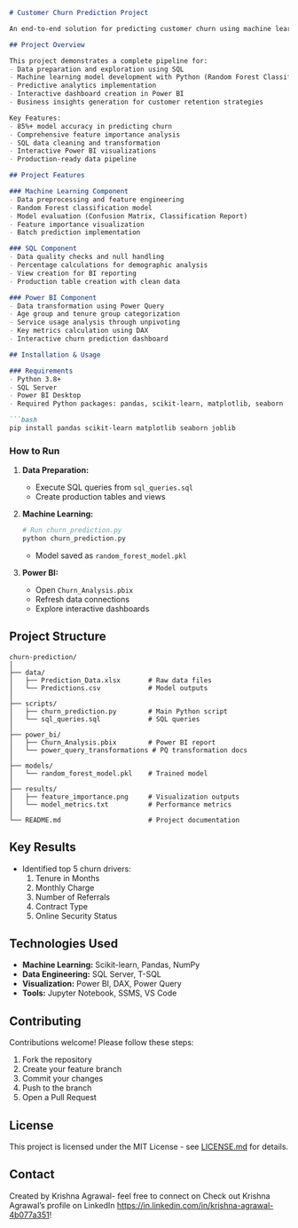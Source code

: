 ```markdown
# Customer Churn Prediction Project

An end-to-end solution for predicting customer churn using machine learning (Python), data engineering (SQL), and business intelligence (Power BI).

## Project Overview

This project demonstrates a complete pipeline for:
- Data preparation and exploration using SQL
- Machine learning model development with Python (Random Forest Classifier)
- Predictive analytics implementation
- Interactive dashboard creation in Power BI
- Business insights generation for customer retention strategies

Key Features:
- 85%+ model accuracy in predicting churn
- Comprehensive feature importance analysis
- SQL data cleaning and transformation
- Interactive Power BI visualizations
- Production-ready data pipeline

## Project Features

### Machine Learning Component
- Data preprocessing and feature engineering
- Random Forest classification model
- Model evaluation (Confusion Matrix, Classification Report)
- Feature importance visualization
- Batch prediction implementation

### SQL Component
- Data quality checks and null handling
- Percentage calculations for demographic analysis
- View creation for BI reporting
- Production table creation with clean data

### Power BI Component
- Data transformation using Power Query
- Age group and tenure group categorization
- Service usage analysis through unpivoting
- Key metrics calculation using DAX
- Interactive churn prediction dashboard

## Installation & Usage

### Requirements
- Python 3.8+
- SQL Server
- Power BI Desktop
- Required Python packages: pandas, scikit-learn, matplotlib, seaborn

```bash
pip install pandas scikit-learn matplotlib seaborn joblib
```

### How to Run

1. **Data Preparation:**
   - Execute SQL queries from `sql_queries.sql`
   - Create production tables and views

2. **Machine Learning:**
   ```python
   # Run churn_prediction.py
   python churn_prediction.py
   ```
   - Model saved as `random_forest_model.pkl`

3. **Power BI:**
   - Open `Churn_Analysis.pbix`
   - Refresh data connections
   - Explore interactive dashboards

## Project Structure

```
churn-prediction/
│
├── data/
│   ├── Prediction_Data.xlsx       # Raw data files
│   └── Predictions.csv            # Model outputs
│
├── scripts/
│   ├── churn_prediction.py        # Main Python script
│   └── sql_queries.sql            # SQL queries
│
├── power_bi/
│   ├── Churn_Analysis.pbix        # Power BI report
│   └── power_query_transformations # PQ transformation docs
│
├── models/
│   └── random_forest_model.pkl    # Trained model
│
├── results/
│   ├── feature_importance.png     # Visualization outputs
│   └── model_metrics.txt          # Performance metrics
│
└── README.md                      # Project documentation
```

## Key Results

- Identified top 5 churn drivers:
  1. Tenure in Months
  2. Monthly Charge
  3. Number of Referrals
  4. Contract Type
  5. Online Security Status

## Technologies Used

- **Machine Learning:** Scikit-learn, Pandas, NumPy
- **Data Engineering:** SQL Server, T-SQL
- **Visualization:** Power BI, DAX, Power Query
- **Tools:** Jupyter Notebook, SSMS, VS Code

## Contributing

Contributions welcome! Please follow these steps:
1. Fork the repository
2. Create your feature branch
3. Commit your changes
4. Push to the branch
5. Open a Pull Request

## License

This project is licensed under the MIT License - see [LICENSE.md](LICENSE.md) for details.

## Contact

Created by Krishna Agrawal- feel free to connect on Check out Krishna Agrawal’s profile on LinkedIn https://in.linkedin.com/in/krishna-agrawal-4b077a351!

```
